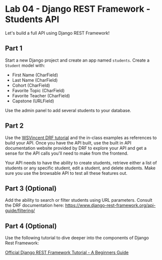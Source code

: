 # Lab 04 - Django REST Framework - Students API

Let's build a full API using Django REST Framework!

## Part 1

Start a new Django project and create an app named `students`. Create a `Student` model with:

- First Name (CharField)
- Last Name (CharField)
- Cohort (CharField)
- Favorite Topic (CharField)
- Favorite Teacher (CharField)
- Capstone (URLField)

Use the admin panel to add several students to your database.

## Part 2

Use the [WSVincent DRF tutorial](https://learndjango.com/tutorials/django-rest-framework-tutorial-todo-api) and the in-class examples as references to build your API. Once you have the API built, use the built in API documentation website provided by DRF to explore your API and get a sense for the API calls you'll need to make from the frontend.

Your API needs to have the ability to create students, retrieve either a list of students or any specific student, edit a student, and delete students. Make sure you use the browsable API to test all these features out.

## Part 3 (Optional)

Add the ability to search or filter students using URL parameters. Consult the DRF documentation here: https://www.django-rest-framework.org/api-guide/filtering/

## Part 4 (Optional)

Use the following tutorial to dive deeper into the components of Django Rest Framework:

[Official Django REST Framework Tutorial - A Beginners Guide](https://learndjango.com/tutorials/official-django-rest-framework-tutorial-beginners)
